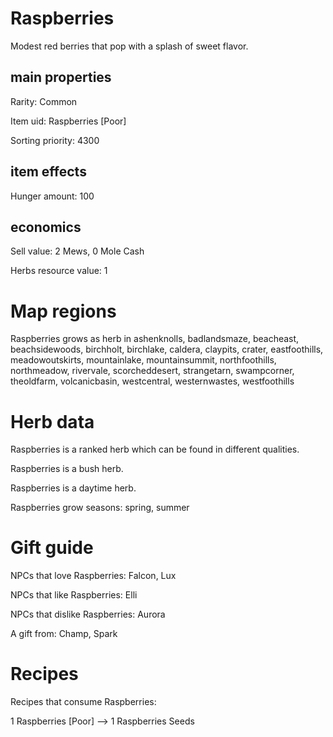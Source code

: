 # Raspberries

Modest red berries that pop with a splash of sweet flavor.

## main properties

Rarity: Common

Item uid: Raspberries [Poor]

Sorting priority: 4300

## item effects

Hunger amount: 100

## economics

Sell value: 2 Mews, 0 Mole Cash

Herbs resource value: 1

# Map regions

Raspberries grows as herb in ashenknolls, badlandsmaze, beacheast, beachsidewoods, birchholt, birchlake, caldera, claypits, crater, eastfoothills, meadowoutskirts, mountainlake, mountainsummit, northfoothills, northmeadow, rivervale, scorcheddesert, strangetarn, swampcorner, theoldfarm, volcanicbasin, westcentral, westernwastes, westfoothills

# Herb data

Raspberries is a ranked herb which can be found in different qualities.

Raspberries is a bush herb.

Raspberries is a daytime herb.

Raspberries grow seasons: spring, summer

# Gift guide

NPCs that love Raspberries: Falcon, Lux

NPCs that like Raspberries: Elli

NPCs that dislike Raspberries: Aurora

A gift from: Champ, Spark

# Recipes

Recipes that consume Raspberries:

1 Raspberries [Poor] --> 1 Raspberries Seeds